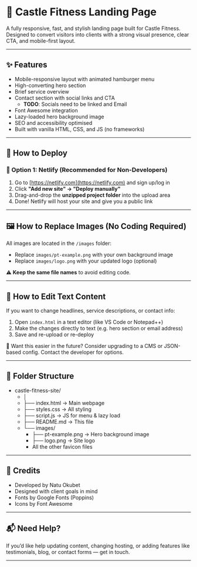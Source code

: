 # 🏰 Castle Fitness Landing Page

A fully responsive, fast, and stylish landing page built for Castle Fitness. Designed to convert visitors into clients with a strong visual presence, clear CTA, and mobile-first layout.

---

## ✨ Features

- Mobile-responsive layout with animated hamburger menu
- High-converting hero section
- Brief service overview
- Contact section with social links and CTA
    - **TODO**: Socials need to be linked and Email
- Font Awesome integration
- Lazy-loaded hero background image
- SEO and accessibility optimised
- Built with vanilla HTML, CSS, and JS (no frameworks)

---

## 🚀 How to Deploy

### 🔹 Option 1: Netlify (Recommended for Non-Developers)

1. Go to [https://netlify.com](https://netlify.com) and sign up/log in
2. Click **"Add new site" → "Deploy manually"**
3. Drag-and-drop the **unzipped project folder** into the upload area
4. Done! Netlify will host your site and give you a public link

---

## 🖼 How to Replace Images (No Coding Required)

All images are located in the `/images` folder:

- Replace `images/pt-example.png` with your own background image
- Replace `images/logo.png` with your updated logo (optional)

⚠️ **Keep the same file names** to avoid editing code.

---

## 📝 How to Edit Text Content

If you want to change headlines, service descriptions, or contact info:

1. Open `index.html` in a text editor (like VS Code or Notepad++)
2. Make the changes directly to text (e.g. hero section or email address)
3. Save and re-upload or re-deploy

🔧 Want this easier in the future? Consider upgrading to a CMS or JSON-based config. Contact the developer for options.

---

## 📁 Folder Structure

- castle-fitness-site/
    - │
    - ├── index.html → Main webpage
    - ├── styles.css → All styling
    - ├── script.js → JS for menu & lazy load
    - ├── README.md → This file
    - └── images/
        - ├── pt-example.png → Hero background image
        - ├── logo.png → Site logo
        - All the other favicon files


---

## 📌 Credits

- Developed by Natu Okubet
- Designed with client goals in mind
- Fonts by Google Fonts (Poppins)
- Icons by Font Awesome

---

## 📬 Need Help?

If you’d like help updating content, changing hosting, or adding features like testimonials, blog, or contact forms — get in touch.

---